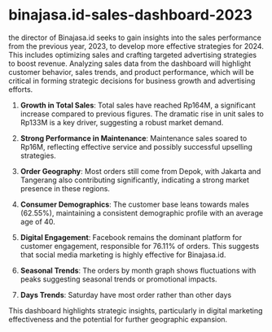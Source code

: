 # binajasa.id-sales-dashboard-2023
the director of Binajasa.id seeks to gain insights into the sales performance from the previous year, 2023, to develop more effective strategies for 2024. This includes optimizing sales and crafting targeted advertising strategies to boost revenue. Analyzing sales data from the dashboard will highlight customer behavior, sales trends, and product performance, which will be critical in forming strategic decisions for business growth and advertising efforts.

1. **Growth in Total Sales**: Total sales have reached Rp164M, a significant increase compared to previous figures. The dramatic rise in unit sales to Rp133M is a key driver, suggesting a robust market demand.

2. **Strong Performance in Maintenance**: Maintenance sales soared to Rp16M, reflecting effective service and possibly successful upselling strategies.

3. **Order Geography**: Most orders still come from Depok, with Jakarta and Tangerang also contributing significantly, indicating a strong market presence in these regions.

4. **Consumer Demographics**: The customer base leans towards males (62.55%), maintaining a consistent demographic profile with an average age of 40.

5. **Digital Engagement**: Facebook remains the dominant platform for customer engagement, responsible for 76.11% of orders. This suggests that social media marketing is highly effective for Binajasa.id.

6. **Seasonal Trends**: The orders by month graph shows fluctuations with peaks suggesting seasonal trends or promotional impacts.

7. **Days Trends**: Saturday have most order rather than other days

This dashboard highlights strategic insights, particularly in digital marketing effectiveness and the potential for further geographic expansion.
